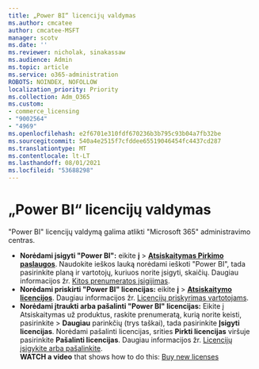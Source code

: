 ```yaml
---
title: „Power BI“ licencijų valdymas
ms.author: cmcatee
author: cmcatee-MSFT
manager: scotv
ms.date: ''
ms.reviewer: nicholak, sinakassaw
ms.audience: Admin
ms.topic: article
ms.service: o365-administration
ROBOTS: NOINDEX, NOFOLLOW
localization_priority: Priority
ms.collection: Adm_O365
ms.custom:
- commerce_licensing
- "9002564"
- "4969"
ms.openlocfilehash: e2f6701e310fdf670236b3b795c93b04a7fb32be
ms.sourcegitcommit: 540a4e2515f7cfddee65519046454fc4437cd287
ms.translationtype: MT
ms.contentlocale: lt-LT
ms.lasthandoff: 08/01/2021
ms.locfileid: "53688298"
---
```

# <a name="power-bi-license-management"></a>„Power BI“ licencijų valdymas

"Power BI" licencijų valdymą galima atlikti "Microsoft 365" administravimo centras.

- **Norėdami įsigyti "Power BI":** eikite **į** \> **[Atsiskaitymas Pirkimo paslaugos](https://go.microsoft.com/fwlink/p/?linkid=868433)**. Naudokite ieškos lauką norėdami ieškoti "Power BI", tada pasirinkite planą ir vartotojų, kuriuos norite įsigyti, skaičių. Daugiau informacijos žr. [Kitos prenumeratos įsigijimas](/microsoft-365/commerce/try-or-buy-microsoft-365#buy-a-different-subscription).
- **Norėdami priskirti "Power BI" licencijas:** eikite **į**  >  **[Atsiskaitymo licencijos](https://go.microsoft.com/fwlink/p/?linkid=842264)**. Daugiau informacijos žr. [Licencijų priskyrimas vartotojams](/microsoft-365/admin/manage/assign-licenses-to-users).
- **Norėdami įtraukti arba pašalinti "Power BI" licencijas:** Eikite į Atsiskaitymas už produktus, raskite prenumeratą, kurią norite keisti, pasirinkite   >  **[](https://go.microsoft.com/fwlink/p/?linkid=842054)** **Daugiau** parinkčių (trys taškai), tada pasirinkite **Įsigyti licencijas**. Norėdami pašalinti licencijas, srities **Pirkti licencijas** viršuje pasirinkite **Pašalinti licencijas**. Daugiau informacijos žr. [Licencijų įsigykite arba pašalinkite](/microsoft-365/commerce/licenses/buy-licenses).\
**WATCH a video** that shows how to do this: [Buy new licenses](https://go.microsoft.com/fwlink/p/?linkid=2154857)